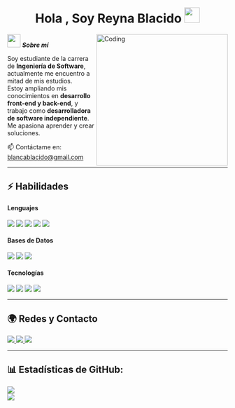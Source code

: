 <h1 align="center"><b>Hola , Soy Reyna Blacido </b><img src="https://media.giphy.com/media/hvRJCLFzcasrR4ia7z/giphy.gif" width="35"></h1>

<img align="right" width=300px alt="Coding" src="https://c.tenor.com/GN73MKBawZYAAAAi/busy-cute.gif" />

<img src="https://media.giphy.com/media/ObNTw8Uzwy6KQ/giphy.gif" width="30px">&nbsp;***Sobre mí***

Soy estudiante de la carrera de **Ingeniería de Software**, actualmente me encuentro a mitad de mis estudios.  
Estoy ampliando mis conocimientos en **desarrollo front-end y back-end**, y trabajo como **desarrolladora de software independiente**.  
Me apasiona aprender y crear soluciones.  

📫 Contáctame en: <a href="mailto:blancablacido@gmail.com">blancablacido@gmail.com</a>  

---

## ⚡ Habilidades  

<h4>Lenguajes</h4>
<span> 
  <img src="https://img.shields.io/badge/HTML5-E34F26?style=for-the-badge&logo=html5&logoColor=white">
  <img src="https://img.shields.io/badge/CSS3-1572B6?style=for-the-badge&logo=css3&logoColor=white">
  <img src="https://img.shields.io/badge/JavaScript-F7DF1E?style=for-the-badge&logo=javascript&logoColor=black">
  <img src="https://img.shields.io/badge/TypeScript-3178C6?style=for-the-badge&logo=typescript&logoColor=white">
  <img src="https://img.shields.io/badge/C%23-512BD4?style=for-the-badge&logo=c-sharp&logoColor=white">
</span>  

<h4>Bases de Datos</h4>
<span>
  <img src="https://img.shields.io/badge/PostgreSQL-316192?style=for-the-badge&logo=postgresql&logoColor=white">
  <img src="https://img.shields.io/badge/MySQL-4479A1?style=for-the-badge&logo=mysql&logoColor=white">
  <img src="https://img.shields.io/badge/SQL%20Server-CC2927?style=for-the-badge&logo=microsoftsqlserver&logoColor=white">
</span>  

<h4>Tecnologías</h4>
<span>
  <img src="https://img.shields.io/badge/React-20232a?style=for-the-badge&logo=react&logoColor=61DAFB">
  <img src="https://img.shields.io/badge/Next.js-000000?style=for-the-badge&logo=next.js&logoColor=white">
  <img src="https://img.shields.io/badge/Angular-DD0031?style=for-the-badge&logo=angular&logoColor=white">
  <img src="https://img.shields.io/badge/Notion-000000?style=for-the-badge&logo=notion&logoColor=white">
</span>  

---

## 🌍 Redes y Contacto  

<a href="https://github.com/BlackDoubleB" target="_blank">
  <img src="https://img.shields.io/badge/GitHub-181717?style=for-the-badge&logo=github&logoColor=white">
</a>
<a href="http://linkedin.com/in/reyna-blacido-aparicio-a03558290" target="_blank">
  <img src="https://img.shields.io/badge/LinkedIn-0A66C2?style=for-the-badge&logo=linkedin&logoColor=white">
</a>
<a href="mailto:blancablacido@gmail.com" target="_blank">
  <img src="https://img.shields.io/badge/Gmail-D14836?style=for-the-badge&logo=gmail&logoColor=white">
</a>

---

<h2>📊 Estadísticas de GitHub:</h2>  

[![](https://github-readme-stats.vercel.app/api?username=BlackDoubleB&show_icons=true&theme=tokyonight&hide_border=true&locale=es)](https://github.com/BlackDoubleB)  
[![](https://github-readme-streak-stats.herokuapp.com/?user=BlackDoubleB&theme=material-palenight)](https://github.com/BlackDoubleB)
